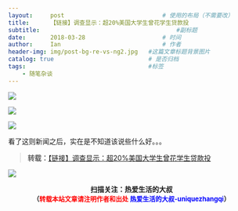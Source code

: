 ```yaml
---
layout:     post             				# 使用的布局（不需要改）
title:      【链接】调查显示：超20%美国大学生曾花学生贷款投          			# 标题 
subtitle:    					  				#副标题
date:       2018-03-28  					# 时间
author:     Ian                  			# 作者
header-img: img/post-bg-re-vs-ng2.jpg	#这篇文章标题背景图片
catalog: true                        	# 是否归档
tags:                              		#标签
    - 随笔杂谈
---
```

![](https://ws1.sinaimg.cn/large/006tNc79gy1fpsaggdaf0j30hr0vk0xa.jpg)

![](https://ws1.sinaimg.cn/large/006tNc79gy1fpsasb2iyxj30hr0vkq4b.jpg)

![](https://ws4.sinaimg.cn/large/006tNc79gy1fpsas9tt6vj30hr0vkjsy.jpg)


看了这则新闻之后，实在是不知道该说些什么好。。。



> **转载：**[【链接】调查显示：超20%美国大学生曾花学生贷款投](https://www.ithome.com/html/it/352690.htm)


![](https://ws3.sinaimg.cn/large/006tKfTcgy1fqj5aochgoj309k09kmwz.jpg)
<b><center>扫描关注：热爱生活的大叔</center>
<b><center><font size="2">（<font size="2" color="#FF0000">转载本站文章请注明作者和出处</font> <font size="2" color="#0000FF">热爱生活的大叔-uniquezhangqi</font><font size="2">）</font>
